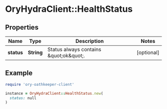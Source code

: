 # OryHydraClient::HealthStatus

## Properties

| Name | Type | Description | Notes |
| ---- | ---- | ----------- | ----- |
| **status** | **String** | Status always contains \&quot;ok\&quot;. | [optional] |

## Example

```ruby
require 'ory-oathkeeper-client'

instance = OryHydraClient::HealthStatus.new(
  status: null
)
```

